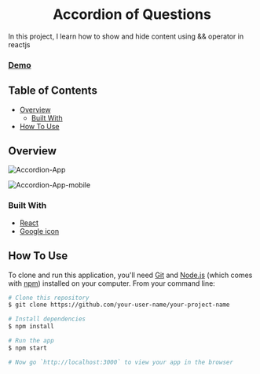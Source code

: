 <h1 align="center">Accordion of Questions </h1>
   
   In this project, I learn how to show and hide content using && operator in reactjs
<!-- DEMO -->
 
### [Demo](https://thejyotipatel.github.io/accordion-in-react/)

<!-- TABLE OF CONTENTS -->

## Table of Contents

- [Overview](#overview)
  - [Built With](#built-with)
- [How To Use](#how-to-use)

<!-- OVERVIEW -->

## Overview

![Accordion-App](https://user-images.githubusercontent.com/66724598/148348578-09d7677a-7e8c-4e7f-81ac-ff7c1cd7b9b3.png)

![Accordion-App-mobile](https://user-images.githubusercontent.com/66724598/148348584-a24617db-c238-44ff-bec5-8e28ae09c7c1.png)

### Built With

- [React](https://reactjs.org/)
- [Google icon](https://fonts.google.com/icons)

## How To Use

To clone and run this application, you'll need [Git](https://git-scm.com) and [Node.js](https://nodejs.org/en/download/) (which comes with [npm](http://npmjs.com)) installed on your computer. From your command line:

```bash
# Clone this repository
$ git clone https://github.com/your-user-name/your-project-name

# Install dependencies
$ npm install

# Run the app
$ npm start

# Now go `http://localhost:3000` to view your app in the browser
```
